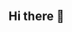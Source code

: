 ## Hi there 👋

<!--
**chelyangksangma/chelyangksangma** is a ✨ _special_ ✨ repository because its `README.md` (this file) appears on your GitHub profile.
author - chelyang k sangma
Here are some ideas to get you started:

- 🔭 I’m currently working on ...
- 🌱 I’m currently learning ...
- 👯 I’m looking to collaborate on ...
- 🤔 I’m looking for help with ...
- 💬 Ask me about ...
- 📫 How to reach me: ...
- 😄 Pronouns: ...
- ⚡ Fun fact: ...
-->
